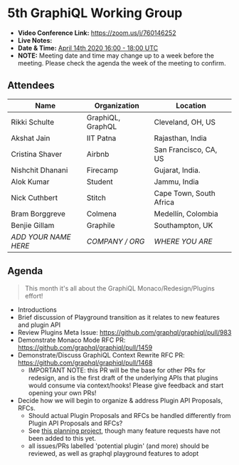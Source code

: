 # 5th GraphiQL Working Group

- **Video Conference Link:** https://zoom.us/j/760146252
- **Live Notes:**
- **Date & Time:** [April 14th 2020 16:00 - 18:00 UTC](https://www.timeanddate.com/worldclock/meetingdetails.html?year=2020&month=4&day=14&hour=16&min=0&sec=0&p1=224&p2=179&p3=136&p4=37&p5=239&p6=101&p7=152)
- **NOTE:** Meeting date and time may change up to a week before the meeting. Please check the agenda the week of the meeting to confirm.

## Attendees

<!-- NOTE: because we expect you to use github UI to add to this document, we ignore prettier for attendees and agenda section. this will prevent CI breakages if you accidentally add extra whitespace, etc. enjoy!-->
<!-- prettier-ignore-start -->


| Name                 | Organization      | Location                |
| -------------------- | ----------------- | ------------------------|
| Rikki Schulte        | GraphiQL, GraphQL | Cleveland, OH, US       |
| Akshat Jain          | IIT Patna         | Rajasthan, India        |
| Cristina Shaver      | Airbnb            | San Francisco, CA, US   |
| Nishchit Dhanani     | Firecamp          | Gujarat, India.         |
| Alok Kumar           | Student           | Jammu, India            |
| Nick Cuthbert        | Stitch            | Cape Town, South Africa |
| Bram Borggreve       | Colmena           | Medellín, Colombia      |
| Benjie Gillam        | Graphile          | Southampton, UK         |
| _ADD YOUR NAME HERE_ | _COMPANY / ORG_   | _WHERE YOU ARE_         |

## Agenda

> This month it's all about the GraphiQL Monaco/Redesign/Plugins effort!

- Introductions
- Brief discussion of Playground transition as it relates to new features and plugin API
- Review Plugins Meta Issue: https://github.com/graphql/graphiql/pull/983
- Demonstrate Monaco Mode RFC PR: https://github.com/graphql/graphiql/pull/1459
- Demonstrate/Discuss GraphiQL Context Rewrite RFC PR: https://github.com/graphql/graphiql/pull/1468
  - IMPORTANT NOTE: this PR will be the base for other PRs for redesign, and is the first draft of the underlying APIs that plugins would consume via context/hooks! Please give feedback and start opening your own PRs!
- Decide how we will begin to organize & address Plugin API Proposals, RFCs.
  - Should actual Plugin Proposals and RFCs be handled differently from Plugin API Proposals and RFCs?
  - See [this planning project](https://github.com/graphql/graphiql/projects/10), though many feature requests have not been added to this yet.
  - all issues/PRs labelled 'potential plugin' (and more) should be reviewed, as well as graphql playground features to adopt

<!-- prettier-ignore-end -->
